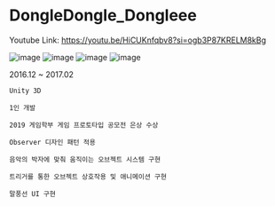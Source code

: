 # DongleDongle_Dongleee

Youtube Link: https://youtu.be/HiCUKnfqbv8?si=ogb3P87KRELM8kBg

![image](https://github.com/Sophriel/DongleDongle_Dongleee/assets/32302066/623f9ffa-9496-4fa7-ba2c-6b8bb8652a35)
![image](https://github.com/Sophriel/DongleDongle_Dongleee/assets/32302066/d7123701-bfb2-4776-a832-5090901c7de4)
![image](https://github.com/Sophriel/DongleDongle_Dongleee/assets/32302066/3794e693-30ad-47fa-93f5-38ef4ebb0430)
![image](https://github.com/Sophriel/DongleDongle_Dongleee/assets/32302066/b366606e-8a99-4ae2-9040-a891ceeb6a86)

2016.12 ~ 2017.02

	Unity 3D
 
	1인 개발
 
	2019 게임학부 게임 프로토타입 공모전 은상 수상
 
	Observer 디자인 패턴 적용
 
	음악의 박자에 맞춰 움직이는 오브젝트 시스템 구현
 
	트리거를 통한 오브젝트 상호작용 및 애니메이션 구현
 
	말풍선 UI 구현
 
